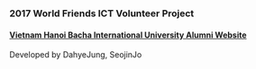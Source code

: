 ### 2017 World Friends ICT Volunteer Project

#### [Vietnam Hanoi Bacha International University Alumni Website](http://13.124.235.130:8080/Bacha/)

Developed by DahyeJung, SeojinJo